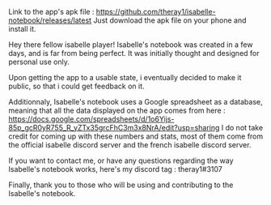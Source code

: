 Link to the app's apk file : https://github.com/theray1/isabelle-notebook/releases/latest Just download the apk file on your phone and install it.

Hey there fellow isabelle player! Isabelle's notebook was created in a few days, and is far from being perfect. It was initially thought and designed for 
personal use only.

Upon getting the app to a usable state, i eventually decided to make it public, so that i could get feedback on it.

Additionnaly, Isabelle's notebook uses a Google spreadsheet as a database, meaning that all the data displayed on the app comes from 
here : https://docs.google.com/spreadsheets/d/1o6Yijs-85p_gcR0yR755_R_yZTx35grcFhC3m3x8NrA/edit?usp=sharing
I do not take credit for coming up with these numbers and stats, most of them come from the official isabelle discord server and the french isabelle discord server.

If you want to contact me, or have any questions regarding the way Isabelle's notebook works, here's my discord tag : theray1#3107

Finally, thank you to those who will be using and contributing to the Isabelle's notebook. 
